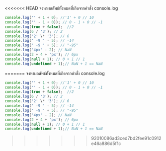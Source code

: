 <<<<<<< HEAD
จงหาผลลัพธ์ทั้งหมดที่เกิดจากคำสั่ง console.log

```js
console.log('' + 1 + 0); //'1' + 0 // 10
console.log('' - 1 + 0)); // 0 - 1 + 0 // -1
console.log(true + false);  //2
console.log(6 / '3'); // 2
console.log('2' \* '3'); // 6
console.log(' -9 ' - 5); // -14
console.log(' -9 ' + 5); // "-95"
console.log('4px' - 2); // NaN
console.log(2 + 4 + 'px'); // 6px
console.log(null + 1); // 0 + 1 // 1
console.log(undefined + 1);// NaN + 1 == NaN
```
=======
จงหาผลลัพธ์ทั้งหมดที่เกิดจากคำสั่ง console.log

```js
console.log('' + 1 + 0); //'1' + 0 // 10
console.log('' - 1 + 0)); // 0 - 1 + 0 // -1
console.log(true + false);  //2
console.log(6 / '3'); // 2
console.log('2' \* '3'); // 6
console.log(' -9 ' - 5); // -14
console.log(' -9 ' + 5); // "-95"
console.log('4px' - 2); // NaN
console.log(2 + 4 + 'px'); // 6px
console.log(null + 1); // 0 + 1 // 1
console.log(undefined + 1);// NaN + 1 == NaN
```
>>>>>>> 92010086ad3ced7bd2fee91c0912e46a886d5f1c
